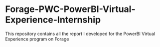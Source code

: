 # Forage-PWC-PowerBI-Virtual-Experience-Internship
This repository contains all the report I developed for the PowerBI Virtual Experience program on Forage
